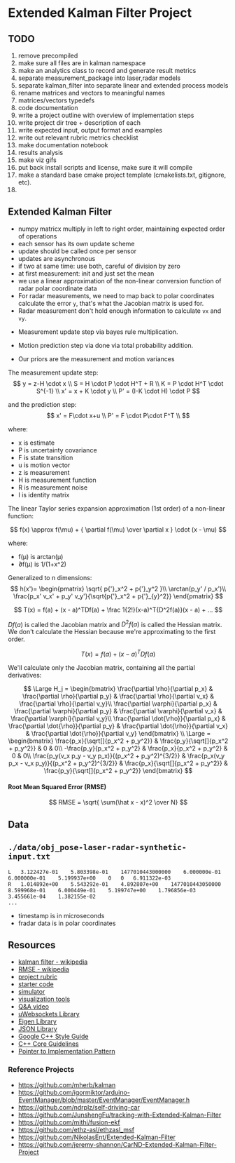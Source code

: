 #  Extended Kalman Filter Project



## TODO

1. remove precompiled
2. make sure all files are in kalman namespace 
3. make an analytics class to record and generate result metrics
4. separate measurement_package into laser,radar models
5. separate kalman_filter into separate linear and extended process models
6. rename matrices and vectors to meaningful names
7. matrices/vectors typedefs
8. code documentation
9. write a project outline with overview of implementation steps
10. write project dir tree +  description of each
11. write expected input, output format and examples
12. write out relevant rubric metrics checklist
13. make documentation notebook
14. results analysis
15. make viz gifs
16. put back install scripts and license, make sure it will compile 
17. make a standard base cmake project template (cmakelists.txt, gitignore, etc).
18. 



## Extended Kalman Filter

- numpy matricx multiply in left to right order, maintaining expected order of operations
- each sensor has its own update scheme
- update should be called once per sensor
- updates are asynchronous
- if two at same time: use both, careful of division by zero
- at first measurement: init and just set the mean
- we use a linear approximation of the non-linear conversion function of radar polar coordinate data
- For radar measurements, we need to map back to polar coordinates calculate the error `y`, that's what the Jacobian matrix is used for. 
- Radar measurement don't hold enough information to calculate `vx` and `vy`.



* Measurement update step via bayes rule multiplication. 

* Motion prediction step via done via total probability addition.

* Our priors are the measurement and motion variances

The measurement update step:
$$
y = z-H \cdot x \\
S = H \cdot P \cdot H^T + R \\
K = P \cdot H^T \cdot S^{-1} \\
x' = x + K \cdot y \\
P' = (I-K \cdot H) \cdot P
$$




and the prediction step:
$$
x' = F\cdot x+u  \\
P' = F \cdot P\cdot F^T \\
$$


where:

- x is estimate
- P is uncertainty covariance
- F is state transition
- u is motion vector
- z is measurement
- H is measurement function
- R is measurement noise
- I is identity matrix



The linear Taylor series expansion approximation (1st order) of a non-linear function:

$$
f(x) \approx f(\mu) + { \partial f(\mu) \over \partial x } \cdot (x - \mu)
$$

where:

- f(µ) is arctan(µ)
- ∂f(µ) is 1/(1+x^2)



Generalized to n dimensions:
$$
h(x')= \begin{pmatrix} \sqrt{ p{'}_x^2 + p{'}_y^2 }\\ \arctan(p_y' / p_x')\\ \frac{p_x' v_x' + p_y' v_y'}{\sqrt{p{'}_x^2 + p{'}_{y}^2}} \end{pmatrix}
$$

$$
T(x) = f(a) + (x - a)^TDf(a) + \frac 1{2!}(x-a)^T{D^2f(a)}(x - a) + ...
$$

$Df(a)$ is called the Jacobian matrix and $D^2f(a)$ is called the Hessian matrix. We don't calculate the Hessian because we're approximating to the first order.

$$
T(x) = f(a) + (x - a)^TDf(a)
$$

We'll calculate only the Jacobian matrix, containing all the partial derivatives:

$$
\Large H_j = 
\begin{bmatrix} 
\frac{\partial \rho}{\partial p_x} & \frac{\partial \rho}{\partial p_y} & \frac{\partial \rho}{\partial v_x} & \frac{\partial \rho}{\partial v_y}\\ \frac{\partial \varphi}{\partial p_x} & \frac{\partial \varphi}{\partial p_y} & \frac{\partial \varphi}{\partial v_x} & \frac{\partial \varphi}{\partial v_y}\\ \frac{\partial \dot{\rho}}{\partial p_x} & \frac{\partial \dot{\rho}}{\partial p_y} & \frac{\partial \dot{\rho}}{\partial v_x} & \frac{\partial \dot{\rho}}{\partial v_y} 
\end{bmatrix}  \\
\Large = 
\begin{bmatrix} 
\frac{p_x}{\sqrt[]{p_x^2 + p_y^2}} & \frac{p_y}{\sqrt[]{p_x^2 + p_y^2}} & 0 & 0\\ -\frac{p_y}{p_x^2 + p_y^2} & \frac{p_x}{p_x^2 + p_y^2} & 0 & 0\\ \frac{p_y(v_x p_y - v_y p_x)}{(p_x^2 + p_y^2)^{3/2}} & \frac{p_x(v_y p_x - v_x p_y)}{(p_x^2 + p_y^2)^{3/2}} & \frac{p_x}{\sqrt[]{p_x^2 + p_y^2}} & \frac{p_y}{\sqrt[]{p_x^2 + p_y^2}}
\end{bmatrix}
$$



#### Root Mean Squared Error (RMSE)

$$
RMSE = \sqrt{ \sum(\hat x - x)^2 \over N}
$$



## Data

## `./data/obj_pose-laser-radar-synthetic-input.txt`

```
L	3.122427e-01	5.803398e-01	1477010443000000	6.000000e-01	6.000000e-01	5.199937e+00	0	0	6.911322e-03
R	1.014892e+00	5.543292e-01	4.892807e+00	1477010443050000	8.599968e-01	6.000449e-01	5.199747e+00	1.796856e-03	3.455661e-04	1.382155e-02
...
```

- timestamp is in microseconds
- fradar data is in polar coordinates



## Resources

- [kalman filter - wikipedia](https://en.wikipedia.org/wiki/Kalman_filter)
- [RMSE - wikipedia](https://en.wikipedia.org/wiki/Root-mean-square_deviation)
- [project rubric](https://review.udacity.com/#!/rubrics/748/view)
- [starter code](https://github.com/udacity/CarND-Extended-Kalman-Filter-Project)
- [simulator](https://github.com/udacity/self-driving-car-sim/releases/)
- [visualization tools](https://github.com/udacity/CarND-Mercedes-SF-Utilities)
- [Q&A video](https://www.youtube.com/watch?v=J7WK9gEUltM&feature=youtu.be)
- [uWebsockets Library](https://github.com/uNetworking/uWebSockets)
- [Eigen Library](http://eigen.tuxfamily.org/index.php?title=Main_Page)
- [JSON Library](https://github.com/nlohmann/json)
- [Google C++ Style Guide](https://google.github.io/styleguide/cppguide.html)
- [C++ Core Guidelines](https://github.com/isocpp/CppCoreGuidelines/blob/master/CppCoreGuidelines.md)
- [Pointer to Implementation Pattern](https://en.cppreference.com/w/cpp/language/pimpl)

### Reference Projects

* https://github.com/mherb/kalman
* https://github.com/igormiktor/arduino-EventManager/blob/master/EventManager/EventManager.h
* https://github.com/ndrplz/self-driving-car
* https://github.com/JunshengFu/tracking-with-Extended-Kalman-Filter
* https://github.com/mithi/fusion-ekf
* https://github.com/ethz-asl/ethzasl_msf
* https://github.com/NikolasEnt/Extended-Kalman-Filter
* https://github.com/jeremy-shannon/CarND-Extended-Kalman-Filter-Project

